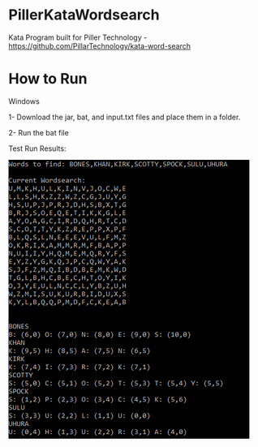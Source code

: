 # PillerKataWordsearch
Kata Program built for Piller Technology - https://github.com/PillarTechnology/kata-word-search

<h1>How to Run</h1>

Windows

1- Download the jar, bat, and input.txt files and place them in a folder. 

2- Run the bat file


Test Run Results:

![testrun](/TestRun.png)
